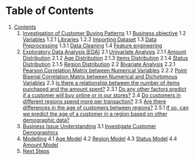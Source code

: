 # Table of Contents

1. [Contents](#contents)
   1. [Investigation of Customer Buying Patterns](#investigation-of-customer-buying-patterns)
      1.1 [Business objective](#business-objective)
      1.2 [Variables](#variables)
         1.2.1 [Libraries](#libraries)
         1.2.2 [Importing Dataset](#importing-dataset)
      1.3 [Data Preprocessing](#data-preprocessing)
         1.3.1 [Data Cleaning](#data-cleaning)
      1.4 [Feature engineering](#feature-engineering)
   2. [Exploratory Data Analysis (EDA)](#exploratory-data-analysis-eda)
      2.1 [Univariate Analysis](#univariate-analysis)
         2.1.1 [Amount Distribution](#amount-distribution)
         2.1.2 [Age Distribution](#age-distribution)
         2.1.3 [Items Distribution](#items-distribution)
         2.1.4 [Status Distribution](#status-distribution)
         2.1.5 [Region Distribution](#region-distribution)
      2.2 [Bivariate Analysis](#bivariate-analysis)
         2.2.1 [Pearson Correlation Matrix between Numerical Variables](#pearson-correlation-matrix-between-numerical-variables)
         2.2.2 [Point Biserial Correlation Matrix between Numerical and Dichotomous Variables](#point-biserial-correlation-matrix-between-numerical-and-dichotomous-variables)
      2.3 [Is there a relationship between the number of items purchased and the amount spent?](#is-there-a-relationship-between-the-number-of-items-purchased-and-the-amount-spent)
         2.3.1 [Do any other factors predict if a customer will buy online or in our stores?](#do-any-other-factors-predict-if-a-customer-will-buy-online-or-in-our-stores)
      2.4 [Do customers in different regions spend more per transaction?](#do-customers-in-different-regions-spend-more-per-transaction)
      2.5 [Are there differences in the age of customers between regions?](#are-there-differences-in-the-age-of-customers-between-regions)
         2.5.1 [If so, can we predict the age of a customer in a region based on other demographic data?](#if-so-can-we-predict-the-age-of-a-customer-in-a-region-based-on-other-demographic-data)
   3. [Business Issue Understanding](#business-issue-understanding)
      3.1 [Investigate Customer Demographics](#investigate-customer-demographics)
   4. [Modelling](#modelling)
      4.1 [Age Model](#age-model)
      4.2 [Region Model](#region-model)
      4.3 [Status Model](#status-model)
      4.4 [Amount Model](#amount-model)
   5. [Next Steps](#next-steps)

